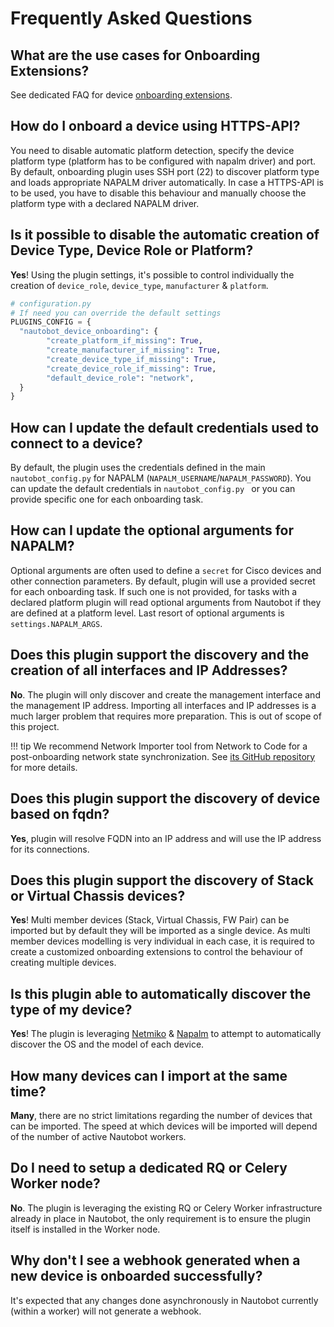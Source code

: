 # Frequently Asked Questions

## What are the use cases for Onboarding Extensions?

See dedicated FAQ for device [onboarding extensions](../dev/onboarding_extensions.md).

## How do I onboard a device using HTTPS-API?

You need to disable automatic platform detection, specify the device platform type (platform has to be configured with napalm driver) and port. By default, onboarding plugin uses SSH port (22) to discover platform type and loads appropriate NAPALM driver automatically. In case a HTTPS-API is to be used, you have to disable this behaviour and manually choose the platform type with a declared NAPALM driver.

## Is it possible to disable the automatic creation of Device Type, Device Role or Platform?

**Yes**! Using the plugin settings, it's possible to control individually the creation of `device_role`, `device_type`, `manufacturer` & `platform`.

```python
# configuration.py
# If need you can override the default settings
PLUGINS_CONFIG = {
  "nautobot_device_onboarding": {
        "create_platform_if_missing": True,
        "create_manufacturer_if_missing": True,
        "create_device_type_if_missing": True,
        "create_device_role_if_missing": True,
        "default_device_role": "network",
  }
}
```

## How can I update the default credentials used to connect to a device?

By default, the plugin uses the credentials defined in the main `nautobot_config.py` for NAPALM (`NAPALM_USERNAME`/`NAPALM_PASSWORD`). You can update the default credentials in `nautobot_config.py ` or you can provide specific one for each onboarding task.

## How can I update the optional arguments for NAPALM?

Optional arguments are often used to define a `secret` for Cisco devices and other connection parameters. By default, plugin will use a provided secret for each onboarding task. If such one is not provided, for tasks with a declared platform plugin will read optional arguments from Nautobot if they are defined at a platform level. Last resort of optional arguments is `settings.NAPALM_ARGS`.

## Does this plugin support the discovery and the creation of all interfaces and IP Addresses?

**No**. The plugin will only discover and create the management interface and the management IP address. Importing all interfaces and IP addresses is a much larger problem that requires more preparation. This is out of scope of this project.

!!! tip
    We recommend Network Importer tool from Network to Code for a post-onboarding network state synchronization. See [its GitHub repository](https://github.com/networktocode/network-importer) for more details.

## Does this plugin support the discovery of device based on fqdn?

**Yes**, plugin will resolve FQDN into an IP address and will use the IP address for its connections.

## Does this plugin support the discovery of Stack or Virtual Chassis devices?

**Yes**! Multi member devices (Stack, Virtual Chassis, FW Pair) can be imported but by default they will be imported as a single device. As multi member devices modelling is very individual in each case, it is required to create a customized onboarding extensions to control the behaviour of creating multiple devices.

## Is this plugin able to automatically discover the type of my device?

**Yes**! The plugin is leveraging [Netmiko](https://github.com/ktbyers/netmiko) & [Napalm](https://napalm.readthedocs.io/en/latest/) to attempt to automatically discover the OS and the model of each device.

## How many devices can I import at the same time?

**Many**, there are no strict limitations regarding the number of devices that can be imported. The speed at which devices will be imported will depend of the number of active Nautobot workers.

## Do I need to setup a dedicated RQ or Celery Worker node?

**No**. The plugin is leveraging the existing RQ or Celery Worker infrastructure already in place in Nautobot, the only requirement is to ensure the plugin itself is installed in the Worker node.

## Why don't I see a webhook generated when a new device is onboarded successfully?

It's expected that any changes done asynchronously in Nautobot currently (within a worker) will not generate a webhook.
